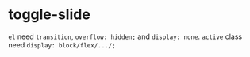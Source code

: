 # toggle-slide

`el` need `transition`, `overflow: hidden;` and `display: none`. `active` class need `display: block/flex/.../;`
